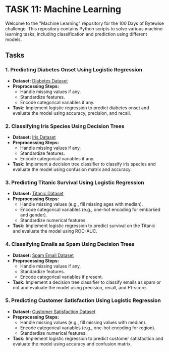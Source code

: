 # TASK 11: Machine Learning

Welcome to the "Machine Learning" repository for the 100 Days of Bytewise challenge. This repository contains Python scripts to solve various machine learning tasks, including classification and prediction using different models.

## Tasks

### 1. Predicting Diabetes Onset Using Logistic Regression
- **Dataset:** [Diabetes Dataset](https://www.openml.org/data/get_csv/37/dataset_37_diabetes_csv.csv)
- **Preprocessing Steps:**
  - Handle missing values if any.
  - Standardize features.
  - Encode categorical variables if any.
- **Task:** Implement logistic regression to predict diabetes onset and evaluate the model using accuracy, precision, and recall.

### 2. Classifying Iris Species Using Decision Trees
- **Dataset:** [Iris Dataset](https://scikit-learn.org/stable/modules/generated/sklearn.datasets.load_iris.html)
- **Preprocessing Steps:**
  - Handle missing values if any.
  - Standardize features.
  - Encode categorical variables if any.
- **Task:** Implement a decision tree classifier to classify iris species and evaluate the model using confusion matrix and accuracy.

### 3. Predicting Titanic Survival Using Logistic Regression
- **Dataset:** [Titanic Dataset](https://raw.githubusercontent.com/datasciencedojo/datasets/master/titanic.csv)
- **Preprocessing Steps:**
  - Handle missing values (e.g., fill missing ages with median).
  - Encode categorical variables (e.g., one-hot encoding for embarked and gender).
  - Standardize numerical features.
- **Task:** Implement logistic regression to predict survival on the Titanic and evaluate the model using ROC-AUC.

### 4. Classifying Emails as Spam Using Decision Trees
- **Dataset:** [Spam Email Dataset](https://archive.ics.uci.edu/ml/machine-learning-databases/spambase/spambase.data)
- **Preprocessing Steps:**
  - Handle missing values if any.
  - Standardize features.
  - Encode categorical variables if present.
- **Task:** Implement a decision tree classifier to classify emails as spam or not and evaluate the model using precision, recall, and F1-score.

### 5. Predicting Customer Satisfaction Using Logistic Regression
- **Dataset:** [Customer Satisfaction Dataset](https://www.kaggle.com/datasets/datasciencedojo/customer-satisfaction)
- **Preprocessing Steps:**
  - Handle missing values (e.g., fill missing values with median).
  - Encode categorical variables (e.g., one-hot encoding for region).
  - Standardize numerical features.
- **Task:** Implement logistic regression to predict customer satisfaction and evaluate the model using accuracy and confusion matrix.
